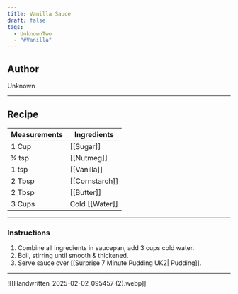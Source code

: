 ```yaml
---
title: Vanilla Sauce
draft: false
tags:
  - UnknownTwo
  - "#Vanilla"
---
```

## Author
Unknown
___
## Recipe

| Measurements | Ingredients               |
| :----------- | ------------------------- |
| 1 Cup             | [[Sugar]]          |
| ¼ tsp             | [[Nutmeg]]         |
| 1 tsp             | [[Vanilla]]        |
| 2 Tbsp            | [[Cornstarch]]     |
| 2 Tbsp            | [[Butter]]         |
| 3 Cups            | Cold [[Water]]     |
___
### Instructions
1. Combine all ingredients in saucepan, add 3 cups cold water.
2. Boil, stirring until smooth & thickened.
3. Serve sauce over [[Surprise 7 Minute Pudding UK2| Pudding]].
___
![[Handwritten_2025-02-02_095457 (2).webp]]